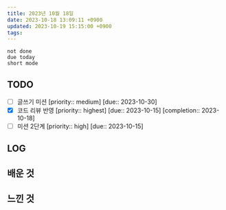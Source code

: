 ```yaml
---
title: 2023년 10월 18일
date: 2023-10-18 13:09:11 +0900
updated: 2023-10-19 15:15:00 +0900
tags: 
---
```


```tasks
not done 
due today
short mode
```

## TODO

- [ ] 글쓰기 미션  [priority:: medium]  [due:: 2023-10-30]
- [x] 코드 리뷰 반영  [priority:: highest]  [due:: 2023-10-15]  [completion:: 2023-10-18]
- [ ] 미션 2단계  [priority:: high]  [due:: 2023-10-15]

## LOG

## 배운 것

## 느낀 것